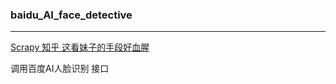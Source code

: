 ### baidu_AI_face_detective
---
[Scrapy 知乎 这看妹子的手段好血腥](https://zhuanlan.zhihu.com/p/79703152)

调用百度AI人脸识别 接口
